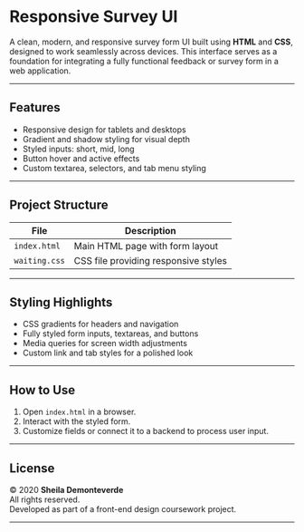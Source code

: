 # Responsive Survey UI

A clean, modern, and responsive survey form UI built using **HTML** and **CSS**, designed to work seamlessly across devices. This interface serves as a foundation for integrating a fully functional feedback or survey form in a web application.

---

## Features

- Responsive design for tablets and desktops
- Gradient and shadow styling for visual depth
- Styled inputs: short, mid, long
- Button hover and active effects
- Custom textarea, selectors, and tab menu styling

---

## Project Structure

| File         | Description                             |
|--------------|-----------------------------------------|
| `index.html` | Main HTML page with form layout         |
| `waiting.css`| CSS file providing responsive styles     |

---

## Styling Highlights

- CSS gradients for headers and navigation
- Fully styled form inputs, textareas, and buttons
- Media queries for screen width adjustments
- Custom link and tab styles for a polished look

---

## How to Use

1. Open `index.html` in a browser.
2. Interact with the styled form.
3. Customize fields or connect it to a backend to process user input.

---

## License

© 2020 **Sheila Demonteverde**  
All rights reserved.  
Developed as part of a front-end design coursework project.

---

